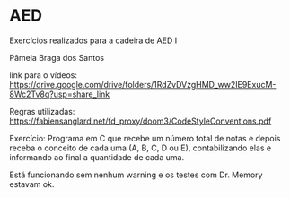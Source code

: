 # AED
Exercícios realizados para a cadeira de AED I

Pâmela Braga dos Santos

link para o vídeos: https://drive.google.com/drive/folders/1RdZvDVzgHMD_ww2IE9ExucM-8Wc2Tv8q?usp=share_link

Regras utilizadas: https://fabiensanglard.net/fd_proxy/doom3/CodeStyleConventions.pdf

Exercício: Programa em C que recebe um número total de notas e depois receba o conceito de cada uma (A, B, C, D ou E), contabilizando elas e informando ao final a quantidade de cada uma.

Está funcionando sem nenhum warning e os testes  com Dr. Memory estavam ok.
